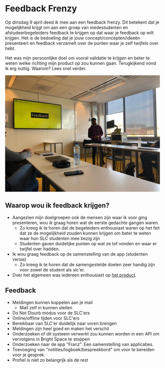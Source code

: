 # Feedback Frenzy

Op dinsdag 9 april deed ik mee aan een feedback frenzy. Dit betekent dat je mogelijkheid krijgt om aan een groep van medestudenten en afstudeerbegeleiders feedback te krijgen op dat waar je feedback op wilt krijgen. Het is de bedoeling dat je jouw concept/concepten/ideeën presenteert en feedback verzamelt over de punten waar je zelf twijfels over hebt.

Het was mijn persoonlijke doel om vooral validatie te krijgen en beter te weten welke richting mijn product op zou kunnen gaan. Terugkijkend vond ik erg nuttig. Waarom? Lees snel verder.

![](../.gitbook/assets/photo-2019-04-09-12-56-25.jpg)

## Waarop wou ik feedback krijgen?

* Aangezien mijn doelgroepen ook de mensen zijn waar ik voor ging presenteren, wou ik graag horen wat de eerste gedachte gangen waren. 
  * Zo kreeg ik te horen dat de begeleiders enthousiast waren op het feit dat ze de mogelijkheid zouden kunnen krijgen om beter te weten waar hun SLC studenten mee bezig zijn
  * Studenten gaven duidelijke punten op wat ze tof vonden en waar er twijfel over hadden.
* Ik wou graag feedback op de samenstelling van de app \(studenten versie\)
  * Zo kreeg ik te horen dat de samengestelde doelen zeer handig zijn voor zowel de student als slc'er.
* Over het algemeen was iedereen enthousiast op [het product](https://app.gitbook.com/@armandbissesar/s/slc-online/product-ontwikkeling/het-product).

## Feedback

* Meldingen kunnen koppelen aan je mail
  * Mail zelf in kunnen stellen
* Do Not Disurb modus voor de SLC'ers
* Online/offline tijden voor SLC'ers
* Bereikbaar van SLC'er duidelijk naar voren brengen
* Meldingen zijn heel goed en maken het verschil
* Onderzoeken of dit systeem verwerkt zou kunnen worden in een API om vervolgens in Bright Space te stoppen
* Onderzoeken naar de app "Franz". Een samenstelling van applicaties.
* Toevoeging van "notities/logboek/bespreekbord" om voor te bereiden voor je gesprek.
* Profiel is niet zo belangrijk als de rest



